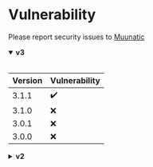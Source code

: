# Vulnerability

Please report security issues to [Muunatic](mailto:muunatic@typeslint.com)

<details open>

  <summary><b>v3</b></summary>
  
  <br>
  
  |Version|Vulnerability|
  |-|-|
  |3.1.1|:heavy_check_mark:|
  |3.1.0|:x:|
  |3.0.1|:x:|
  |3.0.0|:x:|

</details>

<details>

  <summary><b>v2</b></summary>
  
  #### ⚠️ No longer supported ⚠️
    
  <br>
  
  |Version|Vulnerability|
  |-|-|
  |2.1.3|:x:|
  |2.1.2|:x:|
  |2.1.1|:x:|
  |2.1.0|:x:|
  |2.0.1|:x:|
  |2.0.0|:x:|
  
</details>
